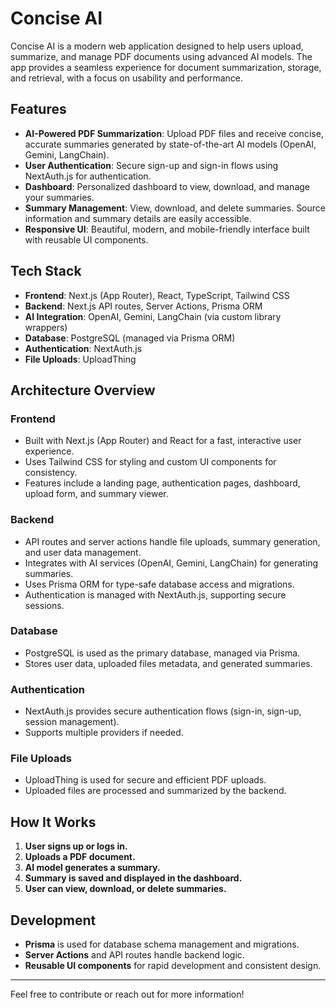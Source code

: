 # Concise AI

Concise AI is a modern web application designed to help users upload, summarize, and manage PDF documents using advanced AI models. The app provides a seamless experience for document summarization, storage, and retrieval, with a focus on usability and performance.

## Features

- **AI-Powered PDF Summarization**: Upload PDF files and receive concise, accurate summaries generated by state-of-the-art AI models (OpenAI, Gemini, LangChain).
- **User Authentication**: Secure sign-up and sign-in flows using NextAuth.js for authentication.
- **Dashboard**: Personalized dashboard to view, download, and manage your summaries.
- **Summary Management**: View, download, and delete summaries. Source information and summary details are easily accessible.
- **Responsive UI**: Beautiful, modern, and mobile-friendly interface built with reusable UI components.

## Tech Stack

- **Frontend**: Next.js (App Router), React, TypeScript, Tailwind CSS
- **Backend**: Next.js API routes, Server Actions, Prisma ORM
- **AI Integration**: OpenAI, Gemini, LangChain (via custom library wrappers)
- **Database**: PostgreSQL (managed via Prisma ORM)
- **Authentication**: NextAuth.js
- **File Uploads**: UploadThing

## Architecture Overview

### Frontend

- Built with Next.js (App Router) and React for a fast, interactive user experience.
- Uses Tailwind CSS for styling and custom UI components for consistency.
- Features include a landing page, authentication pages, dashboard, upload form, and summary viewer.

### Backend

- API routes and server actions handle file uploads, summary generation, and user data management.
- Integrates with AI services (OpenAI, Gemini, LangChain) for generating summaries.
- Uses Prisma ORM for type-safe database access and migrations.
- Authentication is managed with NextAuth.js, supporting secure sessions.

### Database

- PostgreSQL is used as the primary database, managed via Prisma.
- Stores user data, uploaded files metadata, and generated summaries.

### Authentication

- NextAuth.js provides secure authentication flows (sign-in, sign-up, session management).
- Supports multiple providers if needed.

### File Uploads

- UploadThing is used for secure and efficient PDF uploads.
- Uploaded files are processed and summarized by the backend.

## How It Works

1. **User signs up or logs in.**
2. **Uploads a PDF document.**
3. **AI model generates a summary.**
4. **Summary is saved and displayed in the dashboard.**
5. **User can view, download, or delete summaries.**

## Development

- **Prisma** is used for database schema management and migrations.
- **Server Actions** and API routes handle backend logic.
- **Reusable UI components** for rapid development and consistent design.

---

Feel free to contribute or reach out for more information!
